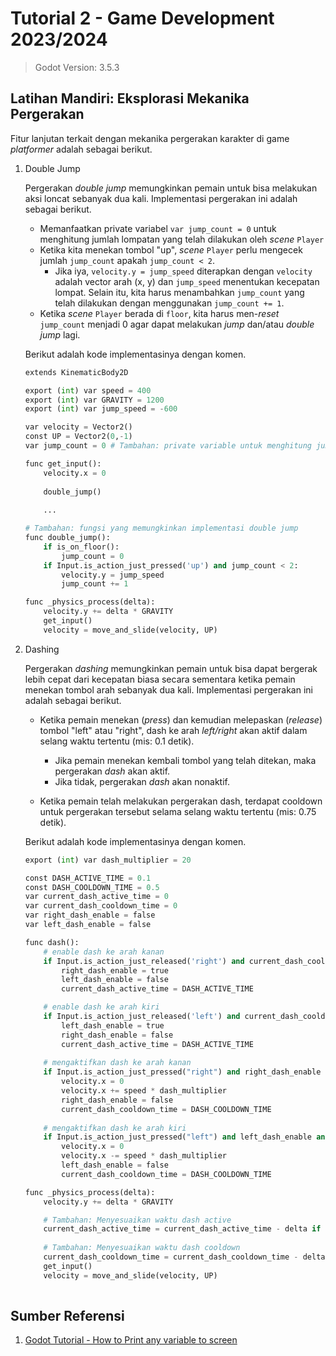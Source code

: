 # Tutorial 2 - Game Development 2023/2024

> Godot Version: 3.5.3

## Latihan Mandiri: Eksplorasi Mekanika Pergerakan

Fitur lanjutan terkait dengan mekanika pergerakan karakter di game *platformer* adalah sebagai berikut.

1. Double Jump

    Pergerakan *double jump* memungkinkan pemain untuk bisa melakukan aksi loncat sebanyak dua kali. Implementasi pergerakan ini adalah sebagai berikut.

    - Memanfaatkan private variabel `var jump_count = 0` untuk menghitung jumlah lompatan yang telah dilakukan oleh *scene* `Player`
    - Ketika kita menekan tombol "up", *scene* `Player` perlu mengecek jumlah `jump_count` apakah `jump_count < 2`.
      - Jika iya, `velocity.y = jump_speed` diterapkan dengan `velocity` adalah vector arah (x, y) dan `jump_speed` menentukan kecepatan lompat. Selain itu, kita harus menambahkan `jump_count` yang telah dilakukan dengan menggunakan `jump_count += 1`.
    - Ketika *scene* `Player` berada di `floor`, kita harus men-*reset* `jump_count` menjadi 0 agar dapat melakukan *jump* dan/atau *double jump* lagi.

    Berikut adalah kode implementasinya dengan komen.

    ```py
    extends KinematicBody2D

    export (int) var speed = 400
    export (int) var GRAVITY = 1200
    export (int) var jump_speed = -600

    var velocity = Vector2()
    const UP = Vector2(0,-1)
    var jump_count = 0 # Tambahan: private variable untuk menghitung jumlah jump yang telah dilakukan

    func get_input():
        velocity.x = 0
        
        double_jump()
        
        ...

    # Tambahan: fungsi yang memungkinkan implementasi double jump
    func double_jump():
        if is_on_floor():
            jump_count = 0
        if Input.is_action_just_pressed('up') and jump_count < 2:
            velocity.y = jump_speed
            jump_count += 1

    func _physics_process(delta):
        velocity.y += delta * GRAVITY
        get_input()
        velocity = move_and_slide(velocity, UP)

    ```

2. Dashing

    Pergerakan *dashing* memungkinkan pemain untuk bisa dapat bergerak lebih cepat dari kecepatan biasa secara sementara ketika pemain menekan tombol arah sebanyak dua kali. Implementasi pergerakan ini adalah sebagai berikut.

    - Ketika pemain menekan (*press*) dan kemudian melepaskan (*release*) tombol "left" atau "right", dash ke arah *left/right* akan aktif dalam selang waktu tertentu (mis: 0.1 detik).

      - Jika pemain menekan kembali tombol yang telah ditekan, maka pergerakan *dash* akan aktif.
      - Jika tidak, pergerakan *dash* akan nonaktif.

    - Ketika pemain telah melakukan pergerakan dash,       terdapat cooldown untuk pergerakan tersebut selama selang waktu tertentu (mis: 0.75 detik).

    Berikut adalah kode implementasinya dengan komen.

    ```py
    export (int) var dash_multiplier = 20

    const DASH_ACTIVE_TIME = 0.1
    const DASH_COOLDOWN_TIME = 0.5
    var current_dash_active_time = 0
    var current_dash_cooldown_time = 0
    var right_dash_enable = false
    var left_dash_enable = false

    func dash():
        # enable dash ke arah kanan
        if Input.is_action_just_released('right') and current_dash_cooldown_time == 0:
            right_dash_enable = true
            left_dash_enable = false
            current_dash_active_time = DASH_ACTIVE_TIME

        # enable dash ke arah kiri
        if Input.is_action_just_released('left') and current_dash_cooldown_time == 0:
            left_dash_enable = true
            right_dash_enable = false
            current_dash_active_time = DASH_ACTIVE_TIME
        
        # mengaktifkan dash ke arah kanan
        if Input.is_action_just_pressed("right") and right_dash_enable and current_dash_active_time > 0:
            velocity.x = 0
            velocity.x += speed * dash_multiplier
            right_dash_enable = false
            current_dash_cooldown_time = DASH_COOLDOWN_TIME
        
        # mengaktifkan dash ke arah kiri
        if Input.is_action_just_pressed("left") and left_dash_enable and current_dash_active_time > 0:
            velocity.x = 0
            velocity.x -= speed * dash_multiplier
            left_dash_enable = false
            current_dash_cooldown_time = DASH_COOLDOWN_TIME

    func _physics_process(delta):
        velocity.y += delta * GRAVITY

        # Tambahan: Menyesuaikan waktu dash active
        current_dash_active_time = current_dash_active_time - delta if current_dash_active_time > 0 else 0 
       
        # Tambahan: Menyesuaikan waktu dash cooldown
        current_dash_cooldown_time = current_dash_cooldown_time - delta if current_dash_cooldown_time > 0 else 0 
        get_input()
        velocity = move_and_slide(velocity, UP)
        
    ```

## Sumber Referensi

1. [Godot Tutorial - How to Print any variable to screen](https://www.youtube.com/watch?v=NLpWkpZ_mCo)
